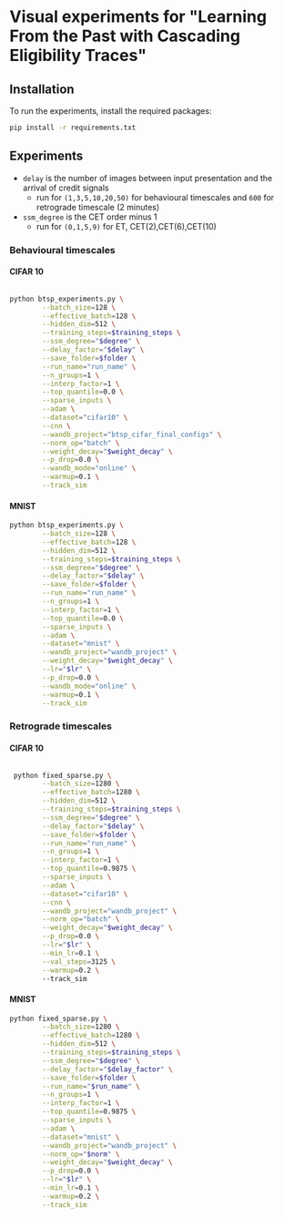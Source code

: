 # Visual experiments for "Learning From the Past with Cascading Eligibility Traces"

## Installation

To run the experiments, install the required packages:

```bash
pip install -r requirements.txt
```

## Experiments

- `delay` is the number of images between input presentation and the arrival of credit signals
  - run for `(1,3,5,10,20,50)` for behavioural timescales and `600` for retrograde timescale (2 minutes)
- `ssm_degree` is the CET order minus 1
  - run for `(0,1,5,9)` for ET, CET(2),CET(6),CET(10)

### Behavioural timescales

#### CIFAR 10
 
```bash

python btsp_experiments.py \
		--batch_size=128 \
		--effective_batch=128 \
		--hidden_dim=512 \
		--training_steps=$training_steps \
		--ssm_degree="$degree" \
		--delay_factor="$delay" \
		--save_folder=$folder \
		--run_name="run_name" \
		--n_groups=1 \
		--interp_factor=1 \
		--top_quantile=0.0 \
		--sparse_inputs \
		--adam \
		--dataset="cifar10" \
		--cnn \
		--wandb_project="btsp_cifar_final_configs" \
		--norm_op="batch" \
		--weight_decay="$weight_decay" \
		--p_drop=0.0 \
		--wandb_mode="online" \
		--warmup=0.1 \
		--track_sim
```

#### MNIST

```bash
python btsp_experiments.py \
        --batch_size=128 \
        --effective_batch=128 \
        --hidden_dim=512 \
        --training_steps=$training_steps \
        --ssm_degree="$degree" \
        --delay_factor="$delay" \
        --save_folder=$folder \
        --run_name="run_name" \
        --n_groups=1 \
        --interp_factor=1 \
        --top_quantile=0.0 \
        --sparse_inputs \
        --adam \
        --dataset="mnist" \
        --wandb_project="wandb_project" \
        --weight_decay="$weight_decay" \
        --lr="$lr" \
        --p_drop=0.0 \
        --wandb_mode="online" \
        --warmup=0.1 \
        --track_sim
```

### Retrograde timescales

#### CIFAR 10

```bash

 python fixed_sparse.py \
        --batch_size=1280 \
        --effective_batch=1280 \
        --hidden_dim=512 \
        --training_steps=$training_steps \
        --ssm_degree="$degree" \
        --delay_factor="$delay" \
        --save_folder=$folder \
        --run_name="run_name" \
        --n_groups=1 \
        --interp_factor=1 \
        --top_quantile=0.9875 \
        --sparse_inputs \
        --adam \
        --dataset="cifar10" \
        --cnn \
        --wandb_project="wandb_project" \
        --norm_op="batch" \
        --weight_decay="$weight_decay" \
        --p_drop=0.0 \
        --lr="$lr" \
        --min_lr=0.1 \
        --val_steps=3125 \
        --warmup=0.2 \ 
		--track_sim
```

#### MNIST

```bash
python fixed_sparse.py \
		--batch_size=1280 \
		--effective_batch=1280 \
		--hidden_dim=512 \
		--training_steps=$training_steps \
		--ssm_degree="$degree" \
		--delay_factor="$delay_factor" \
		--save_folder=$folder \
		--run_name="$run_name" \
		--n_groups=1 \
		--interp_factor=1 \
		--top_quantile=0.9875 \
		--sparse_inputs \
		--adam \
		--dataset="mnist" \
		--wandb_project="wandb_project" \
		--norm_op="$norm" \
		--weight_decay="$weight_decay" \
		--p_drop=0.0 \
		--lr="$lr" \
		--min_lr=0.1 \
		--warmup=0.2 \
		--track_sim
```
